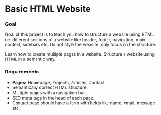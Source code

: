 <h1>Basic HTML Website</h1>
<h3>Goal</h3>
<p>Goal of this project is to teach you how to structure a website using HTML i.e. different sections of a website like header, footer, navigation, main content, sidebars etc. Do not style the website, only focus on the structure.</p>
<p>Learn how to create multiple pages in a website.
Structure a website using HTML in a semantic way.</p>
<h3>Requirements</h3>
<ul>
  <li>
    <b>Pages:</b> Homepage, Projects, Articles, Contact
  </li>
  <li>
    Semantically correct HTML structure.
    </li>
  <li>
    Multiple pages with a navigation bar.
  </li>
  <li>
    SEO meta tags in the head of each page.
  </li>
  <li>
    Contact page should have a form with fields like name, email, message etc.
  </li>
</ul>
